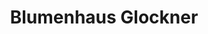 ---
title: "Blumenhaus Glockner"
url: /endingen-am-kaiserstuhl/blumenhaus-glockner/
shop: Blumen
---